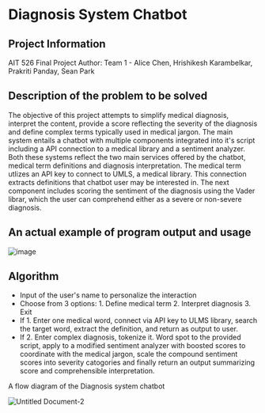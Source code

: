 # Diagnosis System Chatbot

## Project Information

AIT 526
Final Project
Author: Team 1 - Alice Chen, Hrishikesh Karambelkar, Prakriti Panday, Sean Park


## Description of the problem to be solved 

The objective of this project attempts to simplify medical diagnosis, interpret the content, provide a score reflecting the severity of the diagnosis and define complex terms typically used in medical jargon. The main system entails a chatbot with multiple components integrated into it's script including a API connection to a medical library and a sentiment analyzer. Both these systems reflect the two main services offered by the chatbot, medical term definitions and diagnosis interpretation. The medical term utlizes an API key to connect to UMLS, a medical library. This connection extracts definitions that chatbot user may be interested in. The next component includes scoring the sentiment of the diagnosis using the Vader librar, which the user can comprehend either as a severe or non-severe diagnosis.

## An actual example of program output and usage

![image](https://user-images.githubusercontent.com/91033884/144696251-0cc00bd8-a1c4-4384-8dc0-447e02861616.png)


## Algorithm

* Input of the user's name to personalize the interaction
* Choose from 3 options: 1. Define medical term 2. Interpret diagnosis 3. Exit
* If 1. Enter one medical word, connect via API key to ULMS library, search the target word, extract the definition, and return as output to user.
* If 2. Enter complex diagnosis, tokenize it. Word spot to the provided script, apply to a modified sentiment analyzer with boosted scores to coordinate with the      medical jargon, scale the compound sentiment scores into severity catogories and finally return an output summarizing score and comprehensible interpretation. 

A flow diagram of the Diagnosis system chatbot

![Untitled Document-2](https://user-images.githubusercontent.com/90986120/144150961-c564bbb1-cb39-4833-9735-84ccec26ee8e.png)
